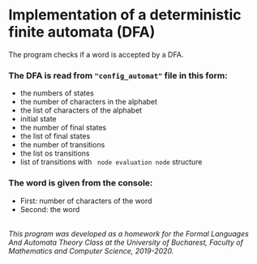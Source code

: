 # Implementation of a deterministic finite automata (DFA)

The program checks if a word is accepted by a DFA.

### The DFA is read from ```"config_automat"``` file in this form: 
 - the numbers of states 
 - the number of characters in the alphabet
 - the list of characters of the alphabet
 - initial state 
 - the number of final states
 - the list of final states 
 - the number of transitions
 - the list os transitions 
  - list of transitions with ``` node evaluation node``` structure
  
  ### The word is given from the console:
  
   - First: number of characters of the word 
   - Second: the word
   
 <br/>
 
 <i> 
 This program was developed as a homework for the Formal Languages And Automata Theory Class at the University of Bucharest, Faculty of Mathematics and Computer Science, 2019-2020.
 </i>
  
  
